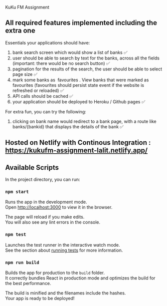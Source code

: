 KuKu FM Assignment

## All required features implemented including the extra one

Essentials your applications should have:
1. bank search screen which would show a list of banks ✅<br />
2. user should be able to search by text for the banks, across all the fields (important: there
would be no search button)  ✅<br />
3. pagination for the results of the search, the user should be able to select page size  ✅<br />
4. mark some banks as ​ favourites​ . View banks that were marked as favourites (favourites
should persist state event if the website is refreshed or reloaded)  ✅<br />
5. API calls should be cached  ✅<br />
6. your application should be deployed to Heroku / Github pages  ✅<br />

For extra fun, you can try the following:
1. clicking on bank name would redirect to a bank page, with a route like ​ banks/{bankid}
that displays the details of the bank  ✅<br />


## Hosted on Netlify with Continous Integration : https://kukufm-assignment-lalit.netlify.app/


## Available Scripts

In the project directory, you can run:

### `npm start`

Runs the app in the development mode.<br />
Open [http://localhost:3000](http://localhost:3000) to view it in the browser.

The page will reload if you make edits.<br />
You will also see any lint errors in the console.

### `npm test`

Launches the test runner in the interactive watch mode.<br />
See the section about [running tests](https://facebook.github.io/create-react-app/docs/running-tests) for more information.

### `npm run build`

Builds the app for production to the `build` folder.<br />
It correctly bundles React in production mode and optimizes the build for the best performance.

The build is minified and the filenames include the hashes.<br />
Your app is ready to be deployed!


